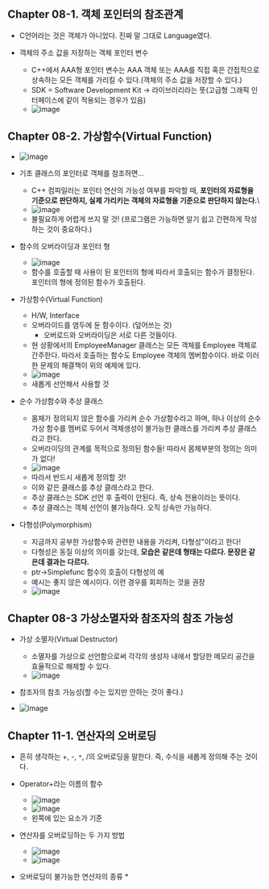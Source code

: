 ## Chapter 08-1. 객체 포인터의 참조관계
* C언어라는 것은 객체가 아니었다. 진짜 말 그대로 Language였다.

* 객체의 주소 값을 저장하는 객체 포인터 변수
  * C++에서 AAA형 포인터 변수는 AAA 객체 또는 AAA를 직접 혹은 간접적으로 상속하는 모든 객체를 가리킬 수 있다.(객체의 주소 값을 저장할 수 있다.)
  * SDK = Software Development Kit -> 라이브러리라는 뜻(고급형 그래픽 인터페이스에 같이 적용되는 경우가 있음)
  * ![image](https://user-images.githubusercontent.com/49339278/131077944-dfe4b19e-6022-4ddf-8f2f-3637a2147d5b.png)

## Chapter 08-2. 가상함수(Virtual Function)
* ![image](https://user-images.githubusercontent.com/49339278/131078469-918d104d-0989-4bf6-bc12-6636786a7ef6.png)

* 기초 클래스의 포인터로 객체를 참조하면...
  * C++ 컴파일러는 포인터 연산의 가능성 여부를 파악할 때, **포인터의 자료형을 기준으로 판단하지, 실제 가리키는 객체의 자료형을 기준으로 판단하지 않는다.**\
  * ![image](https://user-images.githubusercontent.com/49339278/131078648-3178e70e-e369-4b98-9623-f3b9852847d1.png)
  * 불필요하게 어렵게 쓰지 말 것! (프로그램은 가능하면 알기 쉽고 간편하게 작성하는 것이 중요하다.)

* 함수의 오버라이딩과 포인터 형
  * ![image](https://user-images.githubusercontent.com/49339278/131081031-36825436-6c79-4069-8cf5-9f26451fad86.png)
  * 함수를 호출할 때 사용이 된 포인터의 형에 따라서 호출되는 함수가 결정된다. 포인터의 형에 정의된 함수가 호출된다.

* 가상함수(Virtual Function)
  * H/W, Interface
  * 오버라이드를 염두에 둔 함수이다. (덮어쓰는 것)
    * 오버로드와 오버라이딩은 서로 다른 것들이다.
  * 현 상황에서의 EmployeeManager 클래스는 모든 객체를 Employee 객체로 간주한다. 따라서 호출하는 함수도 Employee 객체의 멤버함수이다. 바로 이러한 문제의 해결책이 위의 예제에 있다.
  * ![image](https://user-images.githubusercontent.com/49339278/131081623-7a194241-1a58-4218-a39b-550e72bf8a68.png)
  * 새롭게 선언해서 사용할 것

* 순수 가상함수와 추상 클래스
  * 몸체가 정의되지 않은 함수를 가리켜 순수 가상함수라고 하며, 하나 이상의 순수 가상 함수를 멤버로 두어서 객체생성이 불가능한 클래스를 가리켜 추상 클래스라고 한다.
  * 오버라이딩의 관계를 목적으로 정의된 함수들! 따라서 몸체부분의 정의는 의미가 없다!
  * ![image](https://user-images.githubusercontent.com/49339278/131082465-3f3ef847-9b4e-4ae3-a038-9b9ef45eb9de.png)
  * 따라서 반드시 새롭게 정의할 것! 
  * 이와 같은 클래스를 추상 클래스라고 한다.
  * 추상 클래스는 SDK 선언 후 출력이 안된다. 즉, 상속 전용이라는 뜻이다.
  * 추상 클래스는 객체 선언이 불가능하다. 오직 상속만 가능하다.

* 다형성(Polymorphism)
  * 지금까지 공부한 가상함수와 관련한 내용을 가리켜, 다형성"이라고 한다!
  * 다형성은 동질 이상의 의미를 갖는데, **모습은 같은데 형태는 다르다. 문장은 같은데 결과는 다르다.**
  * ptr->Simplefunc 함수의 호출이 다형성의 예
  * 예시는 좋지 않은 예시이다. 이런 경우를 회피하는 것을 권장
  * ![image](https://user-images.githubusercontent.com/49339278/131083206-f58313cd-d7fd-4613-8eb5-53700cc150f4.png)

## Chapter 08-3 가상소멸자와 참조자의 참조 가능성
* 가상 소멸자(Virtual Destructor)
  * 소멸자를 가상으로 선언함으로써 각각의 생성자 내에서 할당한 메모리 공간을 효율적으로 해제할 수 있다.
  * ![image](https://user-images.githubusercontent.com/49339278/131083574-21e76080-86ec-4f2d-ab33-766872801366.png)

* 참조자의 참조 가능성(할 수는 있지만 안하는 것이 좋다.)
* ![image](https://user-images.githubusercontent.com/49339278/131083795-d9d95299-a746-423d-a19d-050ec51f8a6b.png)


## Chapter 11-1. 연산자의 오버로딩
* 흔히 생각하는 +, -, ```*```, /의 오버로딩을 말한다. 즉, 수식을 새롭게 정의해 주는 것이다.


* Operator+라는 이름의 함수
  * ![image](https://user-images.githubusercontent.com/49339278/131085169-7c86e884-2485-4928-9274-d38af75b34fa.png)
  * ![image](https://user-images.githubusercontent.com/49339278/131085085-f253fd2b-a4db-40fc-9022-4052c3ae3762.png)
  * 왼쪽에 있는 요소가 기준

* 연산자를 오버로딩하는 두 가지 방법
  * ![image](https://user-images.githubusercontent.com/49339278/131093159-4be1184f-b5a6-40cb-bba9-59fe4c507e33.png)
  * ![image](https://user-images.githubusercontent.com/49339278/131093353-761ef920-e8d2-496a-b697-6859eecdfdd0.png)

* 오버로딩이 불가능한 연산자의 종류
  * 
